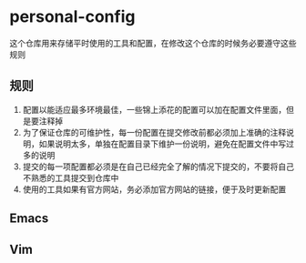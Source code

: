 # personal-config

这个仓库用来存储平时使用的工具和配置，在修改这个仓库的时候务必要遵守这些规则


## 规则

1. 配置以能适应最多环境最佳，一些锦上添花的配置可以加在配置文件里面，但是要注释掉
2. 为了保证仓库的可维护性，每一份配置在提交修改前都必须加上准确的注释说明，如果说明太多，单独在配置目录下维护一份说明，避免在配置文件中写过多的说明
3. 提交的每一项配置都必须是在自己已经完全了解的情况下提交的，不要将自己不熟悉的工具提交到仓库中
4. 使用的工具如果有官方网站，务必添加官方网站的链接，便于及时更新配置


## Emacs


## Vim
